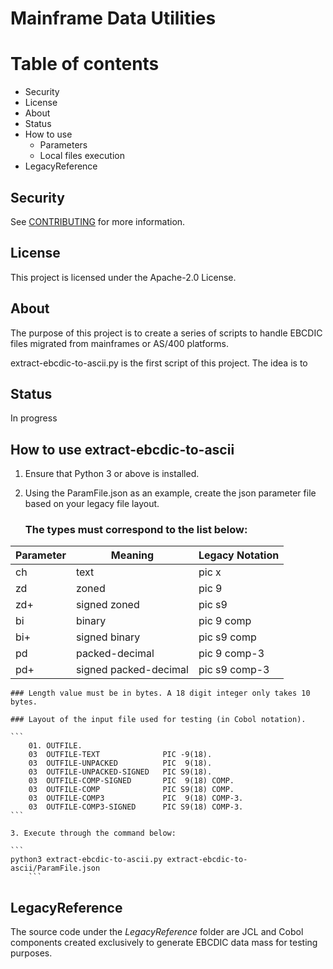 # Mainframe Data Utilities

Table of contents
=================
* Security
* License
* About
* Status
* How to use
    * Parameters
    * Local files execution
* LegacyReference

## Security

See [CONTRIBUTING](CONTRIBUTING.md#security-issue-notifications) for more information.

## License

This project is licensed under the Apache-2.0 License.

## About

The purpose of this project is to create a series of scripts to handle EBCDIC files migrated from mainframes or AS/400 platforms.

extract-ebcdic-to-ascii.py is the first script of this project. The idea is to

## Status

In progress

## How to use extract-ebcdic-to-ascii

1. Ensure that Python 3 or above is installed.

2. Using the ParamFile.json as an example, create the json parameter file based on your legacy file layout.

    ### The types must correspond to the list below:
| Parameter | Meaning              |Legacy Notation |
|-----------|----------------------|----------------|
| ch        | text                 | pic  x         |
| zd        | zoned                | pic  9         |
| zd+       | signed zoned         | pic s9|        |
| bi        | binary               | pic  9 comp    |
| bi+       | signed binary        | pic s9 comp    |
| pd        | packed-decimal       | pic  9 comp-3  |
| pd+       | signed packed-decimal| pic s9 comp-3  |

    ### Length value must be in bytes. A 18 digit integer only takes 10 bytes.

    ### Layout of the input file used for testing (in Cobol notation).

    ```
        01. OUTFILE.
        03  OUTFILE-TEXT              PIC -9(18). 
        03  OUTFILE-UNPACKED          PIC  9(18). 
        03  OUTFILE-UNPACKED-SIGNED   PIC S9(18). 
        03  OUTFILE-COMP-SIGNED       PIC  9(18) COMP. 
        03  OUTFILE-COMP              PIC S9(18) COMP. 
        03  OUTFILE-COMP3             PIC  9(18) COMP-3. 
        03  OUTFILE-COMP3-SIGNED      PIC S9(18) COMP-3. 
    ```

    3. Execute through the command below:

    ```
    python3 extract-ebcdic-to-ascii.py extract-ebcdic-to-ascii/ParamFile.json 
        ```

## LegacyReference 

The source code under the *LegacyReference* folder are JCL and Cobol components created exclusively to generate EBCDIC data mass for testing purposes.